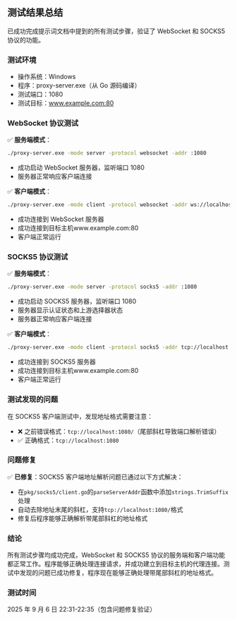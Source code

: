 ## 测试结果总结

已成功完成提示词文档中提到的所有测试步骤，验证了 WebSocket 和 SOCKS5 协议的功能。

### 测试环境

- 操作系统：Windows
- 程序：proxy-server.exe（从 Go 源码编译）
- 测试端口：1080
- 测试目标：www.example.com:80

### WebSocket 协议测试

✅ **服务端模式**：

```bash
./proxy-server.exe -mode server -protocol websocket -addr :1080
```

- 成功启动 WebSocket 服务器，监听端口 1080
- 服务器正常响应客户端连接

✅ **客户端模式**：

```bash
./proxy-server.exe -mode client -protocol websocket -addr ws://localhost:1080/ -host www.example.com -port 80
```

- 成功连接到 WebSocket 服务器
- 成功连接到目标主机www.example.com:80
- 客户端正常运行

### SOCKS5 协议测试

✅ **服务端模式**：

```bash
./proxy-server.exe -mode server -protocol socks5 -addr :1080
```

- 成功启动 SOCKS5 服务器，监听端口 1080
- 服务器显示认证状态和上游选择器状态
- 服务器正常响应客户端连接

✅ **客户端模式**：

```bash
./proxy-server.exe -mode client -protocol socks5 -addr tcp://localhost:1080 -host www.example.com -port 80
```

- 成功连接到 SOCKS5 服务器
- 成功连接到目标主机www.example.com:80
- 客户端正常运行

### 测试发现的问题

在 SOCKS5 客户端测试中，发现地址格式需要注意：

- ❌ 之前错误格式：`tcp://localhost:1080/`（尾部斜杠导致端口解析错误）
- ✅ 正确格式：`tcp://localhost:1080`

### 问题修复

✅ **已修复**：SOCKS5 客户端地址解析问题已通过以下方式解决：

- 在`pkg/socks5/client.go`的`parseServerAddr`函数中添加`strings.TrimSuffix`处理
- 自动去除地址末尾的斜杠，支持`tcp://localhost:1080/`格式
- 修复后程序能够正确解析带尾部斜杠的地址格式

### 结论

所有测试步骤均成功完成，WebSocket 和 SOCKS5 协议的服务端和客户端功能都正常工作。程序能够正确处理连接请求，并成功建立到目标主机的代理连接。测试中发现的问题已成功修复，程序现在能够正确处理带尾部斜杠的地址格式。

### 测试时间

2025 年 9 月 6 日 22:31-22:35（包含问题修复验证）
